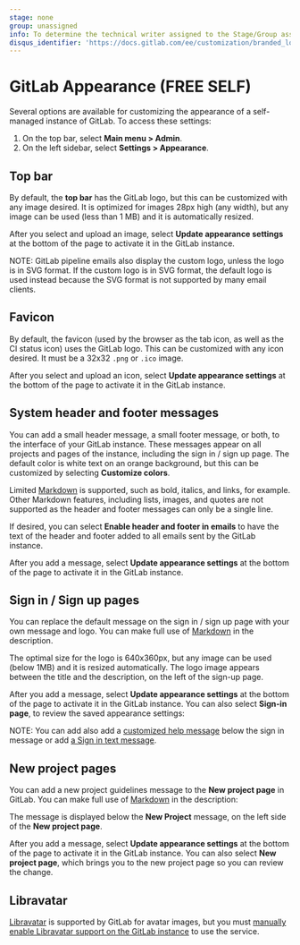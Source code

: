 ```yaml
---
stage: none
group: unassigned
info: To determine the technical writer assigned to the Stage/Group associated with this page, see https://about.gitlab.com/handbook/product/ux/technical-writing/#assignments
disqus_identifier: 'https://docs.gitlab.com/ee/customization/branded_login_page.html'
---
```


# GitLab Appearance **(FREE SELF)**

Several options are available for customizing the appearance of a self-managed instance
of GitLab. To access these settings:

1. On the top bar, select **Main menu > Admin**.
1. On the left sidebar, select **Settings > Appearance**.

## Top bar

By default, the **top bar** has the GitLab logo, but this can be customized with
any image desired. It is optimized for images 28px high (any width), but any image can be
used (less than 1 MB) and it is automatically resized.

After you select and upload an image, select **Update appearance settings** at the bottom
of the page to activate it in the GitLab instance.

NOTE:
GitLab pipeline emails also display the custom logo, unless the logo is in SVG format. If the
custom logo is in SVG format, the default logo is used instead because the SVG format is not
supported by many email clients.

## Favicon

By default, the favicon (used by the browser as the tab icon, as well as the CI status icon)
uses the GitLab logo. This can be customized with any icon desired. It must be a
32x32 `.png` or `.ico` image.

After you select and upload an icon, select **Update appearance settings** at the bottom
of the page to activate it in the GitLab instance.

## System header and footer messages

You can add a small header message, a small footer message, or both, to the interface
of your GitLab instance. These messages appear on all projects and pages of the
instance, including the sign in / sign up page. The default color is white text on
an orange background, but this can be customized by selecting **Customize colors**.

Limited [Markdown](../markdown.md) is supported, such as bold, italics, and links, for
example. Other Markdown features, including lists, images, and quotes are not supported
as the header and footer messages can only be a single line.

If desired, you can select **Enable header and footer in emails** to have the text of
the header and footer added to all emails sent by the GitLab instance.

After you add a message, select **Update appearance settings** at the bottom of the page
to activate it in the GitLab instance.

## Sign in / Sign up pages

You can replace the default message on the sign in / sign up page with your own message
and logo. You can make full use of [Markdown](../markdown.md) in the description.

The optimal size for the logo is 640x360px, but any image can be used (below 1MB)
and it is resized automatically. The logo image appears between the title and
the description, on the left of the sign-up page.

After you add a message, select **Update appearance settings** at the bottom of the page
to activate it in the GitLab instance. You can also select **Sign-in page**,
to review the saved appearance settings:

NOTE:
You can add also add a [customized help message](settings/help_page.md) below the sign in message or add [a Sign in text message](settings/sign_in_restrictions.md#sign-in-information).

## New project pages

You can add a new project guidelines message to the **New project page** in GitLab.
You can make full use of [Markdown](../markdown.md) in the description:

The message is displayed below the **New Project** message, on the left side
of the **New project page**.

After you add a message, select **Update appearance settings** at the bottom of the page
to activate it in the GitLab instance. You can also select **New project page**,
which brings you to the new project page so you can review the change.

## Libravatar

[Libravatar](https://www.libravatar.org) is supported by GitLab for avatar images, but you must
[manually enable Libravatar support on the GitLab instance](../../administration/libravatar.md) to use the service.

<!-- ## Troubleshooting

Include any troubleshooting steps that you can foresee. If you know beforehand what issues
one might have when setting this up, or when something is changed, or on upgrading, it's
important to describe those, too. Think of things that may go wrong and include them here.
This is important to minimize requests for support, and to avoid doc comments with
questions that you know someone might ask.

Each scenario can be a third-level heading, e.g. `### Getting error message X`.
If you have none to add when creating a doc, leave this section in place
but commented out to help encourage others to add to it in the future. -->
